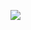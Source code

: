 [![](https://visitcount.itsvg.in/api?id=jefley&label=Profile%20Views&color=12&icon=2&pretty=false)](https://visitcount.itsvg.in)
